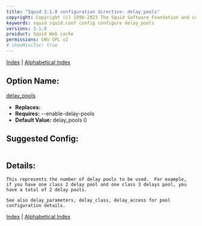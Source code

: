 ```yaml
---
title: "Squid 3.1.0 configuration directive: delay_pools"
copyright: Copyright (C) 1996-2023 The Squid Software Foundation and contributors
keywords: squid squid.conf config configure delay_pools
versions: 3.1.0
proiduct: Squid Web cache
permissions: GNU GPL v2
# showMiniToc: true
---
```

[Index](index#toc_delay_pools) | [Alphabetical Index](index_all#toc_delay_pools)

## Option Name:
[delay_pools](#delay_pools)
 * **Replaces:** 
 * **Requires:** --enable-delay-pools
 * **Default Value:** delay_pools 0


## Suggested Config:
```plaintext

```

## Details:

	This represents the number of delay pools to be used.  For example,
	if you have one class 2 delay pool and one class 3 delays pool, you
	have a total of 2 delay pools.

	See also delay_parameters, delay_class, delay_access for pool
	configuration details.



[Index](index#toc_delay_pools) | [Alphabetical Index](index_all#toc_delay_pools)


